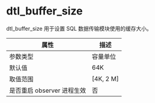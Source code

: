 dtl_buffer_size 
====================================

dtl_buffer_size 用于设置 SQL 数据传输模块使用的缓存大小。


|      **属性**      |   **描述**    |
|------------------|-------------|
| 参数类型             | 容量单位        |
| 默认值              | 64K         |
| 取值范围             | \[4K, 2 M\] |
| 是否重启 observer 进程生效 | 否           |



